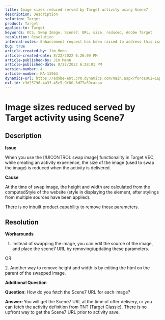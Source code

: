 ```yaml
---
title: Image sizes reduced served by Target activity using Scene7
description: Description
solution: Target
product: Target
applies-to: Target
keywords: KCS, Swap Image, Scene7, URL, size, reduced, Adobe Target
resolution: Resolution
internal-notes: Enhancement request has been raised to address this issue permanentaly
bug: true
article-created-by: Jim Menn
article-created-date: 8/22/2022 6:26:00 PM
article-published-by: Jim Menn
article-published-date: 8/22/2022 6:28:01 PM
version-number: 4
article-number: KA-13963
dynamics-url: https://adobe-ent.crm.dynamics.com/main.aspx?forceUCI=1&pagetype=entityrecord&etn=knowledgearticle&id=c4a004db-4722-ed11-b83e-0022480866ad
exl-id: c3d25796-4a33-45c5-9f80-3d77a39cacaa
---
```

# Image sizes reduced served by Target activity using Scene7

## Description


<b>Issue</b>

When you use the [!UICONTROL swap image] functionality in Target VEC, while creating an activity experience, the size of the image (used to swap the image) is reduced when the activity is delivered.



<b>Cause</b>

At the time of swap image, the height and width are calculated from the computedStyle of the website (style in displaying the element, after stylings from multiple sources have been applied).

There is no inbuilt product capability to remove those parameters.








## Resolution


<b>Workarounds</b>

1. Instead of swapping the image, you can edit the source of the image, and place the scene7 URL by removing/updating these parameters.

OR

&#x200B;2. Another way to remove height and width is by editing the html on the parent of the swapped image.



<b>Additional Question</b>

<b>Question:</b> How do you fetch the Scene7 URL for each image? 

<b>Answer: </b>You will get the Scene7 URL at the time of offer delivery, or you can fetch the activity definition from TNT (Target Classic).
There is no upfront way to get the Scene7 URL prior to activity save.
